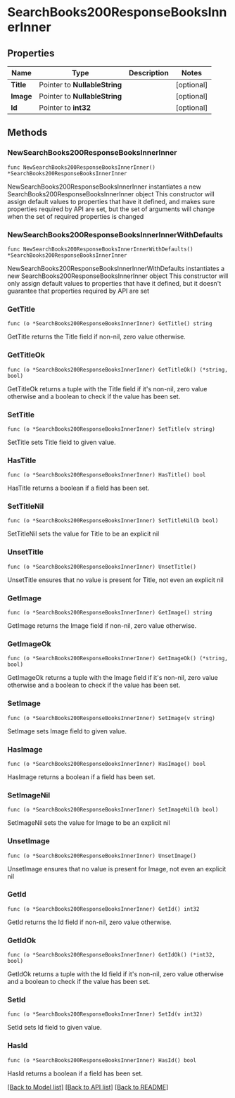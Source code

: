 # SearchBooks200ResponseBooksInnerInner

## Properties

Name | Type | Description | Notes
------------ | ------------- | ------------- | -------------
**Title** | Pointer to **NullableString** |  | [optional] 
**Image** | Pointer to **NullableString** |  | [optional] 
**Id** | Pointer to **int32** |  | [optional] 

## Methods

### NewSearchBooks200ResponseBooksInnerInner

`func NewSearchBooks200ResponseBooksInnerInner() *SearchBooks200ResponseBooksInnerInner`

NewSearchBooks200ResponseBooksInnerInner instantiates a new SearchBooks200ResponseBooksInnerInner object
This constructor will assign default values to properties that have it defined,
and makes sure properties required by API are set, but the set of arguments
will change when the set of required properties is changed

### NewSearchBooks200ResponseBooksInnerInnerWithDefaults

`func NewSearchBooks200ResponseBooksInnerInnerWithDefaults() *SearchBooks200ResponseBooksInnerInner`

NewSearchBooks200ResponseBooksInnerInnerWithDefaults instantiates a new SearchBooks200ResponseBooksInnerInner object
This constructor will only assign default values to properties that have it defined,
but it doesn't guarantee that properties required by API are set

### GetTitle

`func (o *SearchBooks200ResponseBooksInnerInner) GetTitle() string`

GetTitle returns the Title field if non-nil, zero value otherwise.

### GetTitleOk

`func (o *SearchBooks200ResponseBooksInnerInner) GetTitleOk() (*string, bool)`

GetTitleOk returns a tuple with the Title field if it's non-nil, zero value otherwise
and a boolean to check if the value has been set.

### SetTitle

`func (o *SearchBooks200ResponseBooksInnerInner) SetTitle(v string)`

SetTitle sets Title field to given value.

### HasTitle

`func (o *SearchBooks200ResponseBooksInnerInner) HasTitle() bool`

HasTitle returns a boolean if a field has been set.

### SetTitleNil

`func (o *SearchBooks200ResponseBooksInnerInner) SetTitleNil(b bool)`

 SetTitleNil sets the value for Title to be an explicit nil

### UnsetTitle
`func (o *SearchBooks200ResponseBooksInnerInner) UnsetTitle()`

UnsetTitle ensures that no value is present for Title, not even an explicit nil
### GetImage

`func (o *SearchBooks200ResponseBooksInnerInner) GetImage() string`

GetImage returns the Image field if non-nil, zero value otherwise.

### GetImageOk

`func (o *SearchBooks200ResponseBooksInnerInner) GetImageOk() (*string, bool)`

GetImageOk returns a tuple with the Image field if it's non-nil, zero value otherwise
and a boolean to check if the value has been set.

### SetImage

`func (o *SearchBooks200ResponseBooksInnerInner) SetImage(v string)`

SetImage sets Image field to given value.

### HasImage

`func (o *SearchBooks200ResponseBooksInnerInner) HasImage() bool`

HasImage returns a boolean if a field has been set.

### SetImageNil

`func (o *SearchBooks200ResponseBooksInnerInner) SetImageNil(b bool)`

 SetImageNil sets the value for Image to be an explicit nil

### UnsetImage
`func (o *SearchBooks200ResponseBooksInnerInner) UnsetImage()`

UnsetImage ensures that no value is present for Image, not even an explicit nil
### GetId

`func (o *SearchBooks200ResponseBooksInnerInner) GetId() int32`

GetId returns the Id field if non-nil, zero value otherwise.

### GetIdOk

`func (o *SearchBooks200ResponseBooksInnerInner) GetIdOk() (*int32, bool)`

GetIdOk returns a tuple with the Id field if it's non-nil, zero value otherwise
and a boolean to check if the value has been set.

### SetId

`func (o *SearchBooks200ResponseBooksInnerInner) SetId(v int32)`

SetId sets Id field to given value.

### HasId

`func (o *SearchBooks200ResponseBooksInnerInner) HasId() bool`

HasId returns a boolean if a field has been set.


[[Back to Model list]](../README.md#documentation-for-models) [[Back to API list]](../README.md#documentation-for-api-endpoints) [[Back to README]](../README.md)


